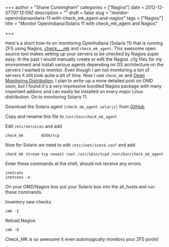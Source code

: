 +++
author = "Shane Cunningham"
categories = ["Nagios"]
date = 2012-12-07T07:12:09Z
description = ""
draft = false
slug = "monitor-openindianasolaris-11-with-check_mk_agent-and-nagios"
tags = ["Nagios"]
title = "Monitor OpenIndiana/Solaris 11 with check_mk_agent and Nagios"

+++


Here's a short how-to on monitoring OpenIndiana (Solaris 11) that is running ZFS using Nagios, <a href="http://mathias-kettner.com/check_mk.html">check___mk</a> and `check_mk_agent`. This awesome open source tool makes setting up your servers to be checked by Nagios super easy. In the past I would manually create or edit the Nagios .cfg files for my environment and install various agents depending on OS architecture on the servers I wanted to monitor. Even though I am not monitoring a ton of servers it still took quite a bit of time. Now I use `check_mk` and <a href="http://omdistro.org/">Open Monitoring Distribution</a>. I plan to write-up a more detailed post on OMD soon, but I found it's a very impressive bundled Nagios package with many important addons and can easily be installed on every major Linux distribution. On to monitoring Solaris 11.

Download the Solaris agent `(check_mk_agent.solaris)` from <a href="https://github.com/sileht/check_mk/tree/master/agents">GitHub</a>

Copy and rename this file to `/usr/bin/check_mk_agent`

Edit <code>/etc/services</code> and add

<pre><code>check_mk        6556/tcp</code></pre>

Now for Solaris we need to edit <code>/etc/inet/inetd.conf</code> and add

<pre><code>check_mk stream tcp nowait root /usr/sbin/tcpd /usr/bin/check_mk_agent</code></pre>

Enter these commands at the shell, should not receive any errors.

<pre><code>inetconv
inetconv -e</pre></code>

On your OMD/Nagios box put your Solaris box into the all_hosts and run these commands.

Inventory new checks

<pre><code>cmk -I</pre></code>

Reload Nagios

<pre><code>cmk -O</pre></code>

Check_MK is so awesome it even automagically monitors your ZFS pools!